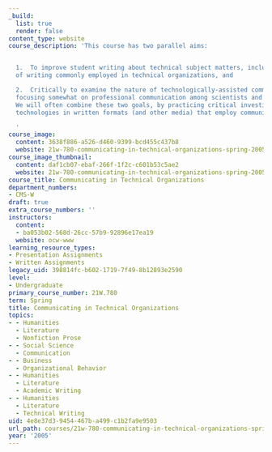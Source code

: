 ```yaml
---
_build:
  list: true
  render: false
content_type: website
course_description: 'This course has two parallel aims:


  1.  To improve student writing about technical subject matters, including forms
  of writing commonly employed in technical organizations, and

  2.  Critically to examine the nature of technologically-assisted communication,
  focusing somewhat on professional communication among scientists and engineers.
  We will often combine these two goals, by practicing critical investigation of communications
  technologies in written formats (and other media) that employ communications technologies.

  '
course_image:
  content: 3638f886-a526-d460-9399-bcd455c437b8
  website: 21w-780-communicating-in-technical-organizations-spring-2005
course_image_thumbnail:
  content: daf1cb07-ebaf-266f-1f2c-c601b53c5ae2
  website: 21w-780-communicating-in-technical-organizations-spring-2005
course_title: Communicating in Technical Organizations
department_numbers:
- CMS-W
draft: true
extra_course_numbers: ''
instructors:
  content:
  - ba053b02-568d-26cc-57b9-92896e17ea19
  website: ocw-www
learning_resource_types:
- Presentation Assignments
- Written Assignments
legacy_uid: 398814fc-b602-1719-7f49-8b12893e2590
level:
- Undergraduate
primary_course_number: 21W.780
term: Spring
title: Communicating in Technical Organizations
topics:
- - Humanities
  - Literature
  - Nonfiction Prose
- - Social Science
  - Communication
- - Business
  - Organizational Behavior
- - Humanities
  - Literature
  - Academic Writing
- - Humanities
  - Literature
  - Technical Writing
uid: 4e8e37d3-9454-467b-a499-c1b2fa9e9503
url_path: courses/21w-780-communicating-in-technical-organizations-spring-2005
year: '2005'
---
```

